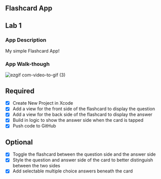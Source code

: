 ## Flashcard App

## Lab 1

### App Description
My simple Flashcard App!

### App Walk-though
![ezgif com-video-to-gif (3)](https://user-images.githubusercontent.com/14878818/77132481-069dbb00-6a36-11ea-8a74-7cd9283f256c.gif)

## Required
- [x] Create New Project in Xcode
- [x] Add a view for the front side of the flashcard to display the question
- [x] Add a view for the back side of the flashcard to display the answer
- [x] Build in logic to show the answer side when the card is tapped
- [x] Push code to GitHub

## Optional
- [x] Toggle the flashcard between the question side and the answer side
- [x] Style the question and answer side of the card to better distinguish between the two sides
- [x] Add selectable multiple choice answers beneath the card
